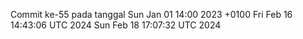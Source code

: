 Commit ke-55 pada tanggal Sun Jan 01 14:00 2023 +0100
Fri Feb 16 14:43:06 UTC 2024
Sun Feb 18 17:07:32 UTC 2024
